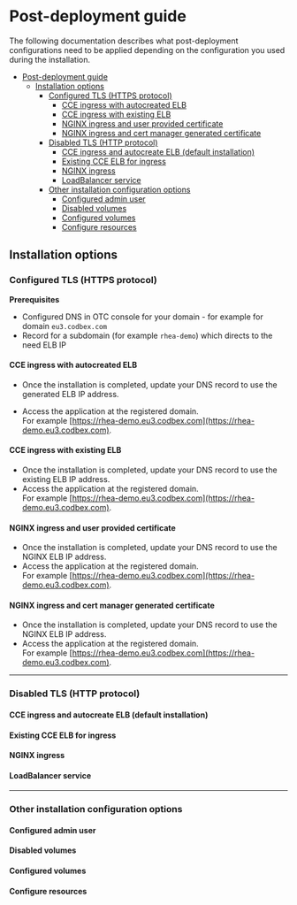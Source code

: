 # Post-deployment guide
The following documentation describes what post-deployment configurations need to be applied depending on the configuration you used during the installation.

<!-- TOC -->
* [Post-deployment guide](#post-deployment-guide)
  * [Installation options](#installation-options)
    * [Configured TLS (HTTPS protocol)](#configured-tls-https-protocol)
      * [CCE ingress with autocreated ELB](#cce-ingress-with-autocreated-elb)
      * [CCE ingress with existing ELB](#cce-ingress-with-existing-elb)
      * [NGINX ingress and user provided certificate](#nginx-ingress-and-user-provided-certificate)
      * [NGINX ingress and cert manager generated certificate](#nginx-ingress-and-cert-manager-generated-certificate)
    * [Disabled TLS (HTTP protocol)](#disabled-tls-http-protocol)
      * [CCE ingress and autocreate ELB (default installation)](#cce-ingress-and-autocreate-elb-default-installation)
      * [Existing CCE ELB for ingress](#existing-cce-elb-for-ingress)
      * [NGINX ingress](#nginx-ingress)
      * [LoadBalancer service](#loadbalancer-service)
    * [Other installation configuration options](#other-installation-configuration-options)
      * [Configured admin user](#configured-admin-user)
      * [Disabled volumes](#disabled-volumes)
      * [Configured volumes](#configured-volumes)
      * [Configure resources](#configure-resources)
<!-- TOC -->

## Installation options

### Configured TLS (HTTPS protocol)

__Prerequisites__
- Configured DNS in OTC console for your domain - for example for domain `eu3.codbex.com`
- Record for a subdomain (for example `rhea-demo`) which directs to the need ELB IP

#### CCE ingress with autocreated ELB
- Once the installation is completed, update your DNS record to use the generated ELB IP address.

- Access the application at the registered domain.<br>
  For example [https://rhea-demo.eu3.codbex.com](https://rhea-demo.eu3.codbex.com).

#### CCE ingress with existing ELB
- Once the installation is completed, update your DNS record to use the existing ELB IP address.
- Access the application at the registered domain.<br>
  For example [https://rhea-demo.eu3.codbex.com](https://rhea-demo.eu3.codbex.com).

#### NGINX ingress and user provided certificate
- Once the installation is completed, update your DNS record to use the NGINX ELB IP address.
- Access the application at the registered domain.<br>
  For example [https://rhea-demo.eu3.codbex.com](https://rhea-demo.eu3.codbex.com).

#### NGINX ingress and cert manager generated certificate
- Once the installation is completed, update your DNS record to use the NGINX ELB IP address.
- Access the application at the registered domain.<br>
  For example [https://rhea-demo.eu3.codbex.com](https://rhea-demo.eu3.codbex.com).

---

### Disabled TLS (HTTP protocol)

#### CCE ingress and autocreate ELB (default installation)

#### Existing CCE ELB for ingress


#### NGINX ingress


#### LoadBalancer service

---

### Other installation configuration options

#### Configured admin user

#### Disabled volumes

#### Configured volumes

#### Configure resources
